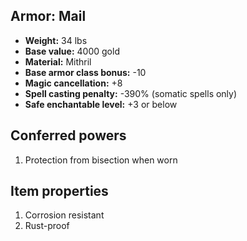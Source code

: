 ## Armor: Mail

- **Weight:** 34 lbs
- **Base value:** 4000 gold
- **Material:** Mithril
- **Base armor class bonus:** -10
- **Magic cancellation:** +8
- **Spell casting penalty:** -390% (somatic spells only)
- **Safe enchantable level:** +3 or below

## Conferred powers
1. Protection from bisection when worn

## Item properties
1. Corrosion resistant
2. Rust-proof